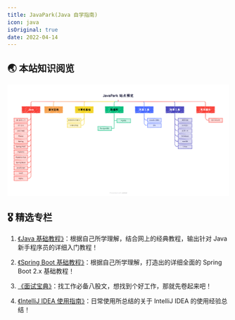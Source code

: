 ```yaml
---
title: JavaPark(Java 自学指南)
icon: java
isOriginal: true
date: 2022-04-14
---
```


## 🌏 本站知识阅览

![JavaPark 站点知识点导图](./.vuepress/public/personal/site-overview.png)

## 🎖️ 精选专栏

1. [《Java 基础教程》](md/java/se/README.md)：根据自己所学理解，结合网上的经典教程，输出针对 Java 新手程序员的详细入门教程！

2. [《Spring Boot 基础教程》](md/java/springboot/README.md)：根据自己所学理解，打造出的详细全面的 Spring Boot 2.x 基础教程！

3. [《面试宝典》](md/interview/README.md)：找工作必备八股文，想找到个好工作，那就先卷起来吧！

4. [《IntelliJ IDEA 使用指南》](md/dev-tools/idea/README.md)：日常使用所总结的关于 IntelliJ IDEA 的使用经验总结！

<!--    [《](./dev-tools/idea/README.md)：[《MySQL 教程》](./database/mysql/README.md)：MySQL 从初级到高阶，一套教程搞定！ -->